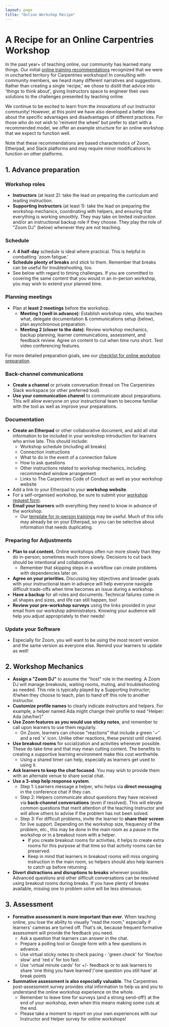 ```yaml
---
layout: page
title: "Online Workshop Recipe"
---
```


# A Recipe for an Online Carpentries Workshop

In the past year+ of teaching online, our community has learned many things. Our initial [online training recommendations](https://carpentries.org/online-workshop-recommendations/#planning-your-workshop) recognized that we were in uncharted territory for Carpentries workshops! In consulting with community members, we heard many different narratives and suggestions. Rather than creating a single 'recipe,' we chose to distill that advice into 'things to think about', giving Instructors space to engineer their own solutions to the challenges presented by teaching online.

We continue to be excited to learn from the innovations of our Instructor community! However, at this point we have also developed a better idea about the specific advantages and disadvantages of different practices. For those who do not wish to 'reinvent the wheel' but prefer to start with a recommended model, we offer an example structure for an online workshop that we expect to function well.

Note that these recommendations are based characteristics of Zoom, Etherpad, and Slack platforms and may require minor modifications to function on other platforms.

## 1. Advance preparation
### Workshop roles
* **Instructors** (at least 2): take the lead on preparing the curriculum and leading instruction. 
* **Supporting Instructors** (at least 1): take the lead on preparing the workshop mechanics, coordinating with helpers, and ensuring that everything is working smoothly. They may take on limited instruction and/or an instructional backup role if they choose. They play the role of "Zoom DJ" (below) whenever they are not teaching.
### Schedule
* A **4 half-day** schedule is ideal where practical. This is  helpful in combatting 'zoom fatigue.'
* **Schedule plenty of breaks** and stick to them. Remember that breaks can be useful for troubleshooting, too.
* See below with regard to timing challenges. If you are committed to covering the same content that you would in an in-person workshop, you may wish to extend your planned time.
### Planning meetings
* Plan at **least 2 meetings** before the workshop. 
    * **Meeting 1 (well in advance)**: Establish workshop roles, who teaches what, delegate documentation & communications setup (below), plan asynchronous preparation.
    * **Meeting 2 (closer to the date)**: Review workshop mechanics, backup planning, learner communications, assessment, and feedback review. Agree on content to cut when time runs short. Test video conferencing features.
    
For more detailed preparation goals, see our [checklist for online workshop preparation](https://carpentries.org/online-workshop-recommendations/#planning-your-workshop).
### Back-channel communications
* **Create a channel** or private conversation thread on The Carpentries Slack workspace (or other preferred tool). 
* **Use your communication channel** to communicate about preparations. This will allow everyone on your instructional team to become familiar with the tool as well as improve your preparations.
### Documentation
* **Create an Etherpad** or other collaborative document, and add all vital information to be included in your workshop introduction for learners who arrive late. This should include:
    * Workshop schedule (including all breaks)
    * Connection instructions
    * What to do in the event of a connection failure
    * How to ask questions
    * Other instructions related to workshop mechanics, including recommended window arrangement
    * Links to The Carpentries Code of Conduct as well as your workshop website
* Add a link to your Etherpad to your **workshop website**.
* For a self-organised workshop, be sure to submit your [workshop request form](https://amy.carpentries.org/forms/self-organised/).
* **Email your learners** with everything they need to know in advance of the workshop. 
    * Our [template for in-person trainings](https://docs.carpentries.org/topic_folders/workshop_administration/email_templates.html#email-learners-before-workshop) may be useful. Much of this info may already be on your Etherpad, so you can be selective about information that needs duplicating.
### Preparing for Adjustments
* **Plan to cut content.** Online workshops often run more slowly than they do in-person; sometimes much more slowly. Decisions to cut back should be intentional and collaborative.
    * Remember that skipping steps in a workflow can create problems with dependencies later on.
* **Agree on your priorities.** Discussing key objectives and broader goals with your instructional team in advance will help everyone navigate difficult trade-offs when time becomes an issue during a workshop.
* **Have a backup** for all roles and documents. Technical failures come in all shapes and sizes, and life can still happen, too!
* **Review your pre-workshop surveys** using the links provided in your email from our workshop administrators. Knowing your audience will help you adjust appropriately to their needs!
### Update your Software
* Especially for Zoom, you will want to be using the most recent version and the same version as everyone else. Remind your learners to update as well!
## 2. Workshop Mechanics
* **Assign a "Zoom DJ"** to assume the "host" role in the meeting. A Zoom DJ will manage breakouts, waiting rooms, muting, and troubleshooting as needed. This role is typically played by a Supporting Instructor; if/when they choose to teach, plan to hand off this role to another Instructor.
* **Customize profile names** to clearly indicate instructors and helpers. For example, a helper named Ada might change their profile to read "Helper: Ada (she/her)"
* **Use Zoom features as you would use sticky notes**, and remember to call upon learners to use them regularly. 
    * On Zoom, learners can choose "reactions" that include a green '✓' and a red 'x' icon. Unlike other reactions, these persist until cleared.
* **Use breakout rooms** for socialization and activities whenever possible. These do take time and that may mean cutting content. The benefits to creating a supportive learning environment make this cost worthwhile.
    * Using a shared timer can help, especially as learners get used to using it.
* **Ask learners to keep the chat focused.** You may wish to provide them with an alternate venue to share social chat.
* **Use a 3-step help response system**.
    * Step 1: Learners message a helper, who helps via **direct messaging** in the conference chat if they can. 
    * Step 2: Helpers communicate about questions they have received via **back-channel conversations** (even if resolved). This will elevate common questions that merit attention of the teaching Instructor and will allow others to advise if the problem has not been solved.
    * Step 3: For difficult problems, invite the learner to **share their screen** for live support. Depending on the workshop size, frequency of the problem, etc., this may be done in the main room as a pause in the workshop or in a breakout room with a helper.
        * If you create breakout rooms for activities, it helps to create extra rooms for this purpose at that time so that activity rooms can be preserved.
        * Keep in mind that learners in breakout rooms will miss ongoing instruction in the main room, so helpers should also help learners to catch up before returning.
* **Divert distractions and disruptions to breaks** wherever possible. Advanced questions and other difficult conversations can be resolved using breakout rooms during breaks. If you have plenty of breaks available, missing one to problem solve will be less strenuous.

## 3. Assessment
* **Formative assessment is more important than ever**. When teaching online, you lose the ability to visually "read the room," especially if learners' cameras are turned off. That's ok, because frequent formative assessment will provide the feedback you need. 
    * Ask a question that learners can answer in the chat.
    * Prepare a polling tool or Google form with a few questions in advance.
    * Use virtual sticky notes to check pacing - 'green check' for 'fine/too slow' and 'red x' for too fast.
    * Use 'virtual minute cards' for +/- feedback or to ask learners to share 'one thing you have learned'/'one question you still have' at break points
* **Summative assessment is also especially valuable**. The Carpentries post-assessment survey provides vital information to help us and you to understand the online workshop experience on the whole. 
    * Remember to leave time for surveys (and a strong send-off!) at the end of your workshop, even when this means making some cuts at the end.
    * Please take a moment to report on your own experiences with our Instructor and Helper survey for online workshops!

